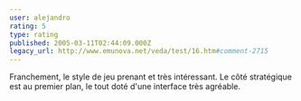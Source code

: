 ```yaml
---
user: alejandro
rating: 5
type: rating
published: 2005-03-11T02:44:09.000Z
legacy_url: http://www.emunova.net/veda/test/16.htm#comment-2715
---
```

Franchement, le style de jeu prenant et très intéressant. Le côté stratégique est au premier plan, le tout doté d'une interface très agréable.